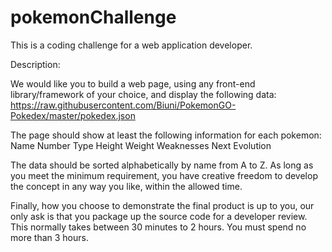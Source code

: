 # pokemonChallenge

This is a coding challenge for a web application developer.

Description:

We would like you to build a web page, using any front-end library/framework of your choice, and display the following data:     https://raw.githubusercontent.com/Biuni/PokemonGO-Pokedex/master/pokedex.json     

The page should show at least the following information for each pokemon:  Name Number Type Height Weight Weaknesses Next Evolution    

The data should be sorted alphabetically by name from A to Z. As long as you meet the minimum requirement, you have creative freedom to develop the concept in any way you like, within the allowed time.     

Finally, how you choose to demonstrate the final product is up to you, our only ask is that you package up the source code for a developer review.     This normally takes between 30 minutes to 2 hours. You must spend no more than 3 hours.

